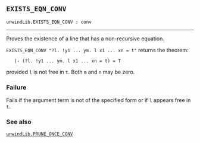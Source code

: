 ## `EXISTS_EQN_CONV`

``` hol4
unwindLib.EXISTS_EQN_CONV : conv
```

------------------------------------------------------------------------

Proves the existence of a line that has a non-recursive equation.

`EXISTS_EQN_CONV "?l. !y1 ... ym. l x1 ... xn = t"` returns the theorem:

``` hol4
   |- (?l. !y1 ... ym. l x1 ... xn = t) = T
```

provided `l` is not free in `t`. Both `m` and `n` may be zero.

### Failure

Fails if the argument term is not of the specified form or if `l`
appears free in `t`.

### See also

[`unwindLib.PRUNE_ONCE_CONV`](#unwindLib.PRUNE_ONCE_CONV)
